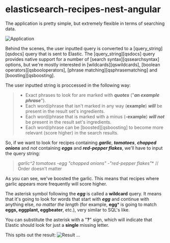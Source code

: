 # elasticsearch-recipes-nest-angular
The application is pretty simple, but extremely flexible in terms of searching data.

![Application][app_full]

Behind the scenes, the user inputted query is converted to a [query_string][qsdocs] query that is sent to Elastic. The [query_string][qsdocs] query provides native support for a number of [search syntax][qssearchsyntax] options, but we're mostly interested in [wildcards][qswildcards], [boolean operators][qsbooloperators], [phrase matching][qsphrasematching] and [boosting][qsboosting]. 

The user inputted string is proccessed in the following way:
> * Exact phrases to look for are marked with ***quotes*** ("***an example phrase***").
> * Each word/phrase that isn't marked in any way (**example**) ***will*** be present in the result set's ingredients.
> * Each word/phrase that is marked with a minus (**-example**) ***will not*** be present in the result set's ingredients.
> * Each word/phrase can be [boosted][qsboosting] to become more relevant (score higher) in the search results.

So, if we want to look for recipes containing ***garlic***, ***tomatoes***, ***chopped onions*** and *not* containing ***eggs*** and ***red-pepper flakes***, we'll have to input the query string:

> **garlic^2 tomatoes -egg* "chopped onions" -"red-pepper flakes"** // Order doesn't matter

As you can see, we've boosted the garlic. This means that recipes where garlic appears more frequently will score higher.

The asterisk symbol following the ***egg*** is called a **wildcard** query. It means that it's going to look for words that start with ***egg*** and continue with anything else, *no matter the length* (for example, **egg*** is going to match **eggs, eggplant, eggbeater**, etc.), very similar to SQL's like.

You can substitute the asterisk with a "**?**" sign, which will indicate that Elastic should look for just a **single** missing letter.

This spits out the result: 
![Result][sample_query_result]
...

[app_full]: http://i68.tinypic.com/230e2e.png
[sample_query_result]: http://i66.tinypic.com/2s7xw7l.png
